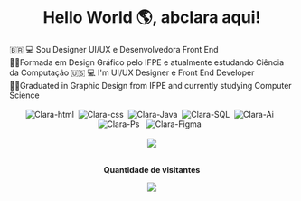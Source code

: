 <h1 align="center"> Hello World 🌎, abclara aqui! </h1>
🇧🇷
💻 Sou Designer UI/UX e Desenvolvedora Front End <br>
👩‍🎓Formada em Design Gráfico pelo IFPE e atualmente estudando Ciência da Computação
🇺🇸
💻 I'm UI/UX Designer e Front End Developer <br>
👩‍🎓Graduated in Graphic Design from IFPE and currently studying Computer Science

 <!-- Distintivos de Linguagens e Habilidades -->
<div style="display: inline_block" align="center"><br>
  <img  alt="Clara-html" src="https://img.shields.io/badge/HTML5-E34F26?style=for-the-badge&logo=html5&logoColor=white">&nbsp;
  <img  alt="Clara-css" src="https://img.shields.io/badge/CSS3-1572B6?style=for-the-badge&logo=css3&logoColor=white">&nbsp;
  <img  alt="Clara-Java" src="https://img.shields.io/badge/java-%23ED8B00.svg?style=for-the-badge&logo=openjdk&logoColor=white">&nbsp;
  <img  alt="Clara-SQL" src="https://img.shields.io/badge/mysql-4479A1.svg?style=for-the-badge&logo=mysql&logoColor=white">&nbsp; 
  <img  alt="Clara-Ai" src="https://img.shields.io/badge/Adobe%20Illustrator-FF9A00?style=for-the-badge&logo=adobe%20illustrator&logoColor=white"> &nbsp;
  <img  alt="Clara-Ps" src="https://img.shields.io/badge/Adobe%20Photoshop-31A8FF?style=for-the-badge&logo=Adobe%20Photoshop&logoColor=black"> &nbsp;
  <img  alt="Clara-Figma" src="https://img.shields.io/badge/Figma-F24E1E?style=for-the-badge&logo=figma&logoColor=white"> &nbsp;
  </div>
 <br>

 <!-- Redes Sociais -->
 <div align="center"> 
  <a href="https://www.linkedin.com/in/abclara/" target="_blank"><img src="https://img.shields.io/badge/-LinkedIn-%230077B5?style=for-the-badge&logo=linkedin&logoColor=white" target="_blank"></a> 
  </div>

 <!-- Contador de Visitantes-->
<div align="center">
  <br><p align="center"><b>Quantidade de visitantes</b></p>  
  <p align="center"><img align="center" src="https://profile-counter.glitch.me/{abclara}/count.svg" /></p> 
  <br>
</div>


<!---
abclara/abclara is a ✨ special ✨ repository because its `README.md` (this file) appears on your GitHub profile.
You can click the Preview link to take a look at your changes.
--->
